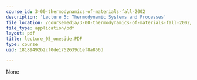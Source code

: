 ```yaml
---
course_id: 3-00-thermodynamics-of-materials-fall-2002
description: 'Lecture 5: Thermodynamic Systems and Processes'
file_location: /coursemedia/3-00-thermodynamics-of-materials-fall-2002/18189492b2cf0de1752639d1ef8a856d_lecture_05_oneside.PDF
file_type: application/pdf
layout: pdf
title: lecture_05_oneside.PDF
type: course
uid: 18189492b2cf0de1752639d1ef8a856d

---
```

None